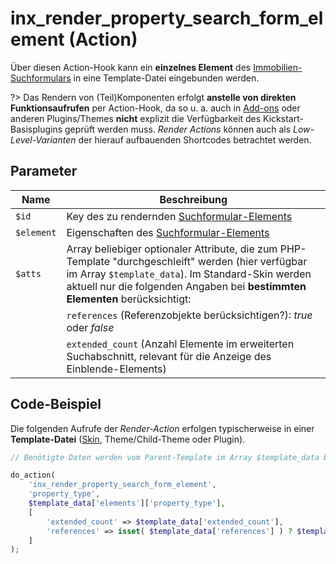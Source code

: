 # inx_render_property_search_form_element (Action)

Über diesen Action-Hook kann ein **einzelnes Element** des [Immobilien-Suchformulars](/komponenten/suchformular) in eine Template-Datei eingebunden werden.

?> Das Rendern von (Teil)Komponenten erfolgt **anstelle von direkten Funktionsaufrufen** per Action-Hook, da so u. a. auch in [Add-ons](/add-ons) oder anderen Plugins/Themes **nicht** explizit die Verfügbarkeit des Kickstart-Basisplugins geprüft werden muss. *Render Actions* können auch als *Low-Level-Varianten* der hierauf aufbauenden Shortcodes betrachtet werden.

## Parameter

| Name | Beschreibung |
| ---- | ------------ |
| `$id` | Key des zu rendernden [Suchformular-Elements](filter-inx-search-form-elements.html#das-elements-array-im-detail) |
| `$element` | Eigenschaften des [Suchformular-Elements](filter-inx-search-form-elements.html#das-elements-array-im-detail) |
| `$atts` | Array beliebiger optionaler Attribute, die zum PHP-Template "durchgeschleift" werden (hier verfügbar im Array `$template_data`). Im Standard-Skin werden aktuell nur die folgenden Angaben bei **bestimmten Elementen** berücksichtigt: |
| | `references` (Referenzobjekte berücksichtigen?): *true* oder *false* |
| | `extended_count` (Anzahl Elemente im erweiterten Suchabschnitt, relevant für die Anzeige des Einblende-Elements) |

## Code-Beispiel

Die folgenden Aufrufe der *Render-Action* erfolgen typischerweise in einer **Template-Datei** ([Skin](skins), Theme/Child-Theme oder Plugin).

```php
// Benötigte Daten werden vom Parent-Template im Array $template_data bereitgestellt.

do_action(
	'inx_render_property_search_form_element',
	'property_type',
	$template_data['elements']['property_type'],
	[
		'extended_count' => $template_data['extended_count'],
		'references' => isset( $template_data['references'] ) ? $template_data['references'] : ''
	]
);
```

[](_backlink.md ':include')